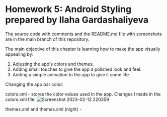# Homework 5: Android Styling prepared by Ilaha Gardashaliyeva

The source code with comments and the README.md file with screenshots are in the main branch of this repository.

The main objective of this chapter is learning how to make the app visually appealing by:
1. Adjusting the app's colors and themes.
2. Adding small touches to give the app a polished look and feel.
3. Adding a simple animation to the app to give it some life.

Changing the app bar color:

colors.xml - stores the color values used in the app. Changes I made in the colors.xml file:
![Screenshot 2023-02-12 220359](https://user-images.githubusercontent.com/94057319/218328795-c2dcf856-939e-4846-b48c-7648b6af60f5.png)

themes.xml and themes.xml (night) -  

